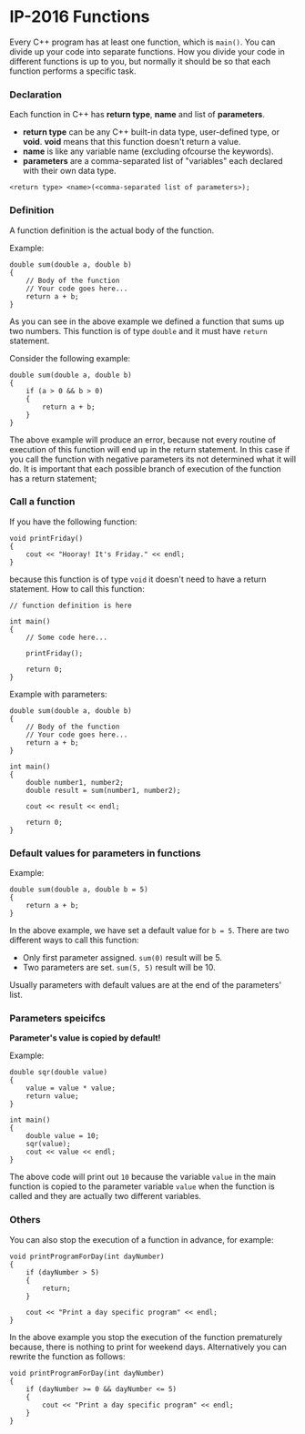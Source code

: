 # IP-2016 Functions

Every C++ program has at least one function, which is `main()`. You can divide up your code into separate functions. How you divide your code in different functions
is up to you, but normally it should be so that each function performs a specific task.

### Declaration

Each function in C++ has  **return type**, **name** and list of **parameters**.
* **return type** can be any C++ built-in data type, user-defined type, or **void**. **void** means that this function doesn't return a value.
* **name** is like any variable name (excluding ofcourse the keywords).
* **parameters** are a comma-separated list of "variables" each declared with their own data type.

```
<return type> <name>(<comma-separated list of parameters>);
```

### Definition 

A function definition is the actual body of the function.

Example:
```
double sum(double a, double b)
{
    // Body of the function
    // Your code goes here...
    return a + b;    
}
```

As you can see in the above example we defined a function that sums up two numbers.
This function is of type `double` and it must have `return` statement.

Consider the following example:

```
double sum(double a, double b)
{
    if (a > 0 && b > 0)
    {
        return a + b;
    }
}
```

The above example will produce an error, because not every routine of execution of this function will end up in the return statement.
In this case if you call the function with negative parameters its not determined what it will do.
It is important that each possible branch of execution of the function has a return statement;

### Call a function

If you have the following function:
```
void printFriday()
{
    cout << "Hooray! It's Friday." << endl;
}
```

because this function is of type `void` it doesn't need to have a return statement.
How to call this function:
```
// function definition is here

int main()
{
    // Some code here...

    printFriday();

    return 0;
}
```

Example with parameters:

```
double sum(double a, double b)
{
    // Body of the function
    // Your code goes here...
    return a + b;    
}

int main()
{
    double number1, number2;
    double result = sum(number1, number2);

    cout << result << endl;

    return 0;
}
```

### Default values for parameters in functions

Example:
```
double sum(double a, double b = 5)
{
    return a + b;
}
```

In the above example, we have set a default value for `b = 5`.
There are two different ways to call this function:
* Only first parameter assigned. `sum(0)` result will be 5.
* Two parameters are set. `sum(5, 5)` result will be 10.

Usually parameters with default values are at the end of the parameters' list.

### Parameters speicifcs

**Parameter's value is copied by default!**

Example:
```
double sqr(double value)
{
    value = value * value;
    return value;
}

int main()
{
    double value = 10;
    sqr(value);
    cout << value << endl;
}
```

The above code will print out `10` because the variable `value` in the main function is copied to
the parameter variable `value` when the function is called and they are actually two different variables. 

### Others

You can also stop the execution of a function in advance, for example:

```
void printProgramForDay(int dayNumber)
{
    if (dayNumber > 5)
    {
        return;
    }

    cout << "Print a day specific program" << endl;
}
```

In the above example you stop the execution of the function prematurely because, there is nothing to print for weekend days.
Alternatively you can rewrite the function as follows:

```
void printProgramForDay(int dayNumber)
{
    if (dayNumber >= 0 && dayNumber <= 5)
    {
        cout << "Print a day specific program" << endl;
    }
}
```
